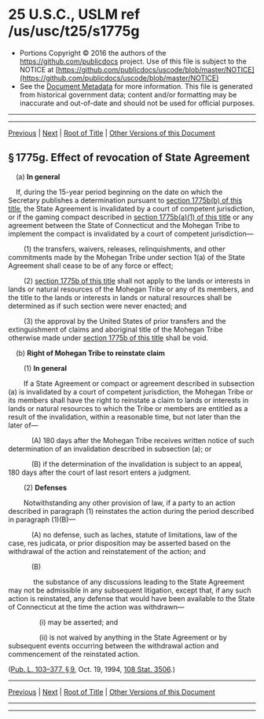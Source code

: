 ---
---

# 25 U.S.C., USLM ref /us/usc/t25/s1775g

* Portions Copyright © 2016 the authors of the https://github.com/publicdocs project.
  Use of this file is subject to the NOTICE at [https://github.com/publicdocs/uscode/blob/master/NOTICE](https://github.com/publicdocs/uscode/blob/master/NOTICE)
* See the [Document Metadata](././../../../../..//README.md) for more information.
  This file is generated from historical government data; content and/or formatting may be inaccurate and out-of-date and should not be used for official purposes.

----------
----------

[Previous](./../../../../..//us/usc/t25/ch19/schIX/m__us_usc_t25_s1775f.md) | [Next](./../../../../..//us/usc/t25/ch19/schIX/m__us_usc_t25_s1775h.md) | [Root of Title](./../../../../../) | [Other Versions of this Document](https://publicdocs.github.io/go/links?ns=uslm&ref=%2Fus%2Fusc%2Ft25%2Fs1775g)

## § 1775g. Effect of revocation of State Agreement

    (a) __In general__ 

    If, during the 15-year period beginning on the date on which the Secretary publishes a determination pursuant to [section 1775b(b) of this title][/us/usc/t25/s1775b/b], the State Agreement is invalidated by a court of competent jurisdiction, or if the gaming compact described in [section 1775b(a)(1) of this title][/us/usc/t25/s1775b/a/1] or any agreement between the State of Connecticut and the Mohegan Tribe to implement the compact is invalidated by a court of competent jurisdiction—

        (1) the transfers, waivers, releases, relinquishments, and other commitments made by the Mohegan Tribe under section 1(a) of the State Agreement shall cease to be of any force or effect;

        (2) [section 1775b of this title][/us/usc/t25/s1775b] shall not apply to the lands or interests in lands or natural resources of the Mohegan Tribe or any of its members, and the title to the lands or interests in lands or natural resources shall be determined as if such section were never enacted; and

        (3) the approval by the United States of prior transfers and the extinguishment of claims and aboriginal title of the Mohegan Tribe otherwise made under [section 1775b of this title][/us/usc/t25/s1775b] shall be void.

    (b) __Right of Mohegan Tribe to reinstate claim__ 

        (1) __In general__ 

        If a State Agreement or compact or agreement described in subsection (a) is invalidated by a court of competent jurisdiction, the Mohegan Tribe or its members shall have the right to reinstate a claim to lands or interests in lands or natural resources to which the Tribe or members are entitled as a result of the invalidation, within a reasonable time, but not later than the later of—

            (A) 180 days after the Mohegan Tribe receives written notice of such determination of an invalidation described in subsection (a); or

            (B) if the determination of the invalidation is subject to an appeal, 180 days after the court of last resort enters a judgment.

        (2) __Defenses__ 

        Notwithstanding any other provision of law, if a party to an action described in paragraph (1) reinstates the action during the period described in paragraph (1)(B)—

            (A) no defense, such as laches, statute of limitations, law of the case, res judicata, or prior disposition may be asserted based on the withdrawal of the action and reinstatement of the action; and

            (B)

             the substance of any discussions leading to the State Agreement may not be admissible in any subsequent litigation, except that, if any such action is reinstated, any defense that would have been available to the State of Connecticut at the time the action was withdrawn—

                (i) may be asserted; and

                (ii) is not waived by anything in the State Agreement or by subsequent events occurring between the withdrawal action and commencement of the reinstated action.

([Pub. L. 103–377, § 9][/us/pl/103/377/s9], Oct. 19, 1994, [108 Stat. 3506][/us/stat/108/3506].)

----------

[Previous](./../../../../..//us/usc/t25/ch19/schIX/m__us_usc_t25_s1775f.md) | [Next](./../../../../..//us/usc/t25/ch19/schIX/m__us_usc_t25_s1775h.md) | [Root of Title](./../../../../../) | [Other Versions of this Document](https://publicdocs.github.io/go/links?ns=uslm&ref=%2Fus%2Fusc%2Ft25%2Fs1775g)

----------
----------

[/us/usc/t25/s1775b/b]: https://publicdocs.github.io/go/links?ns=uslm&ref=%2Fus%2Fusc%2Ft25%2Fs1775b%2Fb
[/us/usc/t25/s1775b/a/1]: https://publicdocs.github.io/go/links?ns=uslm&ref=%2Fus%2Fusc%2Ft25%2Fs1775b%2Fa%2F1
[/us/usc/t25/s1775b]: https://publicdocs.github.io/go/links?ns=uslm&ref=%2Fus%2Fusc%2Ft25%2Fs1775b
[/us/usc/t25/s1775b]: https://publicdocs.github.io/go/links?ns=uslm&ref=%2Fus%2Fusc%2Ft25%2Fs1775b
[/us/pl/103/377/s9]: https://publicdocs.github.io/go/links?ns=uslm&ref=%2Fus%2Fpl%2F103%2F377%2Fs9
[/us/stat/108/3506]: https://publicdocs.github.io/go/links?ns=uslm&ref=%2Fus%2Fstat%2F108%2F3506


